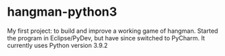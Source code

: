 # hangman-python3
My first project: to build and improve a working game of hangman.
Started the program in Eclipse/PyDev, but have since switched to PyCharm.
It currently uses Python version 3.9.2
